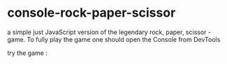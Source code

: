 # console-rock-paper-scissor
a simple just JavaScript version of the legendary rock, paper, scissor -game. To fully play the game one should open the Console from DevTools

try the game : 
